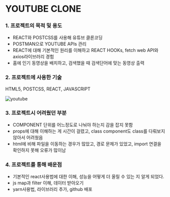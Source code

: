 # YOUTUBE CLONE

### 1. 프로젝트의 목적 및 용도

- REACT와 POSTCSS를 사용해 유튜브 클론코딩
- POSTMAN으로 YOUTUBE APIs 관리
- REACT에 대해 기본적인 원리를 이해하고 REACT HOOKs, fetch web API와 axios라이브러리 경험
- 홈에 인기 동영상을 배치하고, 검색했을 때 검색단어에 맞는 동영상 출력

### 2. 프로젝트에 사용한 기술

HTML5, POSTCSS, REACT, JAVASCRIPT

![youtube](https://user-images.githubusercontent.com/84313420/124901559-153e2600-e01d-11eb-8f18-f83dca716627.png)

### 3. 프로젝트시 어려웠던 부분

- COMPONENT 단위를 어느정도로 나눠야 하는지 감을 잡지 못함
- props에 대해 이해하는 게 시간이 걸렸고, class component도 class를 다뤄보지 않아서 어려웠음
- html에 비해 파일을 이동하는 경우가 많았고, 경로 문제가 있었고, import 연결을 확인하지 못해 오류가 많이남

### 4. 프로젝트를 통해 배운점

- 기본적인 react사용법에 대한 이해, 성능을 어떻게 더 올릴 수 있는 지 알게 되었다.
- js map과 filter 이해, 데이터 받아오기
- yarn사용법, 라이브러리 추가, github 배포
